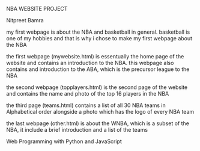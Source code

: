 NBA WEBSITE PROJECT

Nitpreet Bamra

my first webpage is about the NBA and basketball in general. basketball is one of my hobbies and that is why i chose to make my first webpage about the NBA

the first webpage (mywebsite.html) is essentually the home page of the website and contains an introduction to the NBA. this webpage also contains and introduction to the ABA, which is the precursor league to the NBA

the second webpage (topplayers.html) is the second page of the website and contains the name and photo of the top 16 players in the NBA

the third page (teams.html) contains a list of all 30 NBA teams in Alphabetical order alongside a photo which has the logo of every NBA team

the last webpage (other.html) is about the WNBA, which is a subset of the NBA, it include a brief introduction and a list of the teams

Web Programming with Python and JavaScript
